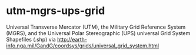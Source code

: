 utm-mgrs-ups-grid
=================

Universal Transverse Mercator (UTM), the Military Grid Reference System (MGRS), and the Universal Polar Stereographic (UPS) universal Grid System Shapefiles (.shp) via http://earth-info.nga.mil/GandG/coordsys/grids/universal_grid_system.html
